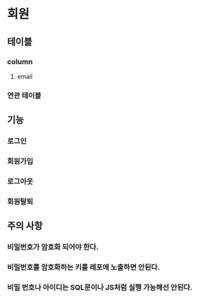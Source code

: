 # 회원

## 테이블

### column
1. email
### 연관 테이블

## 기능

### 로그인
### 회원가입
### 로그아웃
### 회원탈퇴

## 주의 사항
### 비밀번호가 암호화 되어야 한다.
### 비밀번호를 암호화하는 키를 레포에 노출하면 안된다.
### 비밀 번호나 아이디는 SQL문이나 JS처럼 실행 가능해선 안된다.
